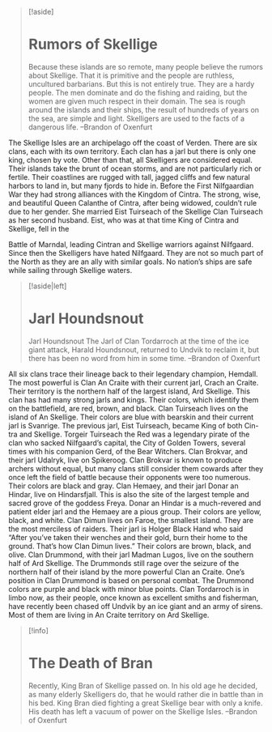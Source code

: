 >[!aside]
># Rumors of Skellige
>Because these islands are so remote, many people believe the rumors about Skellige. That it is primitive and the people are ruthless, uncultured barbarians. But this is not entirely true. They are a hardy people. The men dominate and do the fishing and raiding, but the women are given much respect in their domain. The sea is rough around the islands and their ships, the result of hundreds of years on the sea, are simple and light. Skelligers are used to the facts of a dangerous life.
>–Brandon of Oxenfurt

The Skellige Isles are an archipelago off the coast of Verden. There are six clans, each with its own territory. Each clan has a jarl but there is only one king, chosen by vote. Other than that, all Skelligers are considered equal. Their islands take the brunt of ocean storms, and are not particularly rich or fertile. Their coastlines are rugged with tall, jagged cliffs and few natural harbors to land in, but many fjords to hide in. Before the First Nilfgaardian War they had strong alliances with the Kingdom of Cintra. The strong, wise, and beautiful Queen Calanthe of Cintra, after being widowed, couldn’t rule due to her gender. She married Eist Tuirseach of the Skellige Clan Tuirseach as her second husband. Eist, who was at that time King of Cintra and Skellige, fell in the

Battle of Marndal, leading Cintran and Skellige warriors against Nilfgaard. Since then the Skelligers have hated Nilfgaard. They are not so much part of the North as they are an ally with similar goals. No nation’s ships are safe while sailing through Skellige waters.


>[!aside|left]
># Jarl Houndsnout
>Jarl Houndsnout 
>The Jarl of Clan Tordarroch at the time of the ice giant attack, Harald Houndsnout, returned to Undvik to reclaim it, but there has been no word from him in some time.
>–Brandon of Oxenfurt

All six clans trace their lineage back to their legendary champion, Hemdall. The most powerful is Clan An Craite with their current jarl, Crach an Craite. Their territory is the northern half of the largest island, Ard Skellige. This clan has had many strong jarls and kings. Their colors, which identify them on the battlefield, are red, brown, and black. Clan Tuirseach lives on the island of An Skellige. Their colors are blue with bearskin and their current jarl is Svanrige. The previous jarl, Eist Tuirseach, became King of both Cin- tra and Skellige. Torgeir Tuirseach the Red was a legendary pirate of the clan who sacked Nilfgaard’s capital, the City of Golden Towers, several times with his companion Gerd, of the Bear Witchers. Clan Brokvar, and their jarl Udalryk, live on Spikeroog. Clan Brokvar is known to produce archers without equal, but many clans still consider them cowards after they once left the field of battle because their opponents were too numerous. Their colors are black and gray. Clan Hemaey, and their jarl Donar an Hindar, live on Hindarsfjall. This is also the site of the largest temple and sacred grove of the goddess Freya. Donar an Hindar is a much-revered and patient elder jarl and the Hemaey are a pious group. Their colors are yellow, black, and white. Clan Dimun lives on Faroe, the smallest island. They are the most merciless of raiders. Their jarl is Holger Black Hand who said “After you’ve taken their wenches and their gold, burn their home to the ground. That’s how Clan Dimun lives.” Their colors are brown, black, and olive. Clan Drummond, with their jarl Madman Lugos, live on the southern half of Ard Skellige. The Drummonds still rage over the seizure of the northern half of their island by the more powerful Clan an Craite. One’s position in Clan Drummond is based on personal combat. The Drummond colors are purple and black with minor blue points. Clan Tordarroch is in limbo now, as their people, once known as excellent smiths and fisherman, have recently been chased off Undvik by an ice giant and an army of sirens. Most of them are living in An Craite territory on Ard Skellige.
>[!info]
># The Death of Bran
>Recently, King Bran of Skellige passed on. In his old age he decided, as many elderly Skelligers do, that he would rather die in battle than in his bed. King Bran died fighting a great Skellige bear with only a knife. His death has left a vacuum of power on the Skellige Isles.
>–Brandon of Oxenfurt